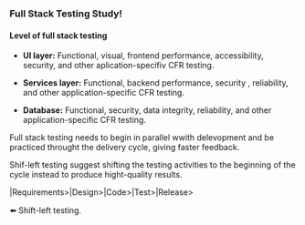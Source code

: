 ### Full Stack Testing Study!

#### Level of full stack testing

* **UI layer:** Functional, visual, frontend performance, accessibility, security, and other aplication-specifiv CFR testing.

* **Services layer:** Functional, backend performance, security , reliability, and other application-specific CFR testing. 

* **Database:** Functional, security, data integrity, reliability, and other application-specific CFR testing.

Full stack testing needs to begin in parallel wwith delevopment and be practiced throught the delivery cycle, giving faster feedback.

Shif-left testing suggest shifting the testing activities to the beginning of the cycle instead to produce hight-quality results.

|Requirements>|Design>|Code>|Test>|Release>

:arrow_left: Shift-left testing.


